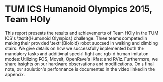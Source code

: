# TUM ICS Humanoid Olympics 2015, Team HOly

This report presents the results and achievements of Team HOly in the TUM ICS's \textit{Humanoid Olympics} challenge.
Three teams competed in making their provided \textit{Bioloid} robot succeed in walking and climbing stairs.
We give details on how we successfully implemented both the mandatory tasks and additional special fight and rgb-d human imitation modes: Utilizing ROS, MoveIt, OpenRave's IKfast and RViz. Furthermore, we share insights on our hardware observations and modifications.
On a final note, our soulution's performance is documented in the video linked in the appendix.

